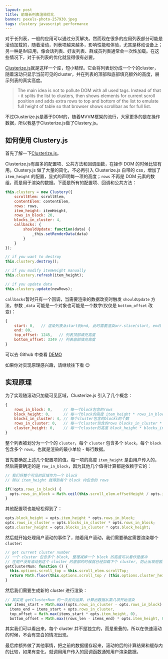 ```yaml
---
layout: post
title: 前端长列表渲染优化
banner: pexels-photo-257930.jpeg
tags: clustery javascript performance
---
```


对于长列表，一般的应用可以通过分页解决。然而现在很多的应用列表部分可能是滚动加载的，随着滚动，列表项越来越多，影响性能和体验，尤其是移动设备上；另一种是IM应用，像会话列表、好友列表、群成员列表通常会一次性加载。在这些情况下，对于长列表的优化就显得很有必要。

[Clusterize.js](http://clusterize.js.org/)就是这样一个库，短小精悍。它会将列表划分成一个个的cluster，随着滚动只显示当前可见的cluster，并在列表的顶部和底部填充额外的高度，展示列表的真实高度。

> The main idea is not to pollute DOM with all used tags. Instead of that - it splits the list to clusters, then shows elements for current scroll position and adds extra rows to top and bottom of the list to emulate full height of table so that browser shows scrollbar as for full list.

不过Clusterize.js是基于DOM的，随着MVVM框架的流行，大家更多的是在操作数据，所以我基于Clusterize.js做了Clustery.js。

## 如何使用 Clustery.js

首先了解一下[Clusterize.js](http://clusterize.js.org/)。

Clusterize.js有超多的配置项、公共方法和回调函数，在操作 DOM 的时候比较有用。Clustery.js 做了大量的简化，不必再引入 Clusterize.js 自带的 css，增加了 `item_height` 的配置，显式的声明每一项的高度；`rows` 不再是 DOM 元素的数组，而是用于渲染的数据。下面是所有的配置项、回调和公共方法：

```js
this.clustery = new Clustery({
    scrollElem: scrollElem,
    contentElem: contentElem,
    rows: rows,
    item_height: itemHeight,
    rows_in_block: 20,
    blocks_in_cluster: 4,
    callbacks: {
        shouldUpdate: function(data) {
            _this.setRenderData(data)
        }
    }
});

// if you want to destroy
this.clustery.destroy();

// if you modify itemHeight manually
this.clustery.refresh(item_height);

// if you update data
this.clustery.update(newRows);
```

`callbacks`暂时只有一个回调，当需要渲染的数据改变时触发 `shouldUpdate` 方法，参数 `_data` 可能是一个对象也可能是一个数字(仅仅是 `bottom_offset` 改变)：

```js
{
    start: 0,   // 渲染列表从start到end, 此时需要渲染arr.slice(start, end)   
    end: 80,
    top_offset: 1245,   // 列表顶部填充高度
    bottom_offset: 3349 // 列表底部填充高度
}
```

可以去 Github 中查看 [DEMO](https://github.com/zjzhome/Clustery.js)

如果你对实现原理感兴趣，请继续往下看 :wink:

## 实现原理

为了实现随滚动只加载可见区域，Clusterize.js 引入了几个概念：

```js
{
    rows_in_block: 0,     // 每一个block包含的rows
    block_height: 0,      // 每一个block的高度 item_height * rows_in_block
    blocks_in_cluster: 4, // 每个cluster包含的blocks的个数
    rows_in_cluster: 0,   // 每一个cluster包含的rows blocks_in_cluster * rows_in_block
    cluster_height: 0,    // 每一个cluster的高度 block_height * blocks_in_cluster
}
```

整个列表被划分为一个个的 `cluster`，每个 `cluster` 包含多个 `block`，每个 `block`包含多个 `rows`，也就是渲染的最小单位 - 每行数据。

首先要确定上述几个配置项的值。每一项的高度 `item_height` 是由用户传入的，然后需要确定的是 `row_in_block`，因为其他几个值得计算都是依赖于它的：

```js
// 我们将整个可见的区域作为一个 block
// 除以 item_height 就得到每个 block 内包含的 rows

if(!opts.rows_in_block) {
  opts.rows_in_block = Math.ceil(this.scroll_elem.offsetHeight / opts.item_height);
}
```

其他配置项也能轻松得到了：

```js
opts.block_height = opts.item_height * opts.rows_in_block;
opts.rows_in_cluster = opts.blocks_in_cluster * opts.rows_in_block;
opts.cluster_height = opts.blocks_in_cluster * opts.block_height;
```

然后就开始处理用户滚动的事件了，随着用户滚动，我们需要确定需要渲染哪个 `cluster`:

```js
// get current cluster number
// 一个 cluster 包含多个 block, 整理减掉一个 block 的高度可以看作是缓冲
// 在用户没有滚动到这个 cluster 的底部的时候就已经加载下个 cluster, 防止出现短暂的空白.
getClusterNum: function () {
  this.options.scroll_top = this.scroll_elem.scrollTop;
  return Math.floor(this.options.scroll_top / (this.options.cluster_height - this.options.block_height)) || 0;
}
```

然后我们需要生成新的 cluster 进行渲染：

```js
// 其实是 getClusterNum 的一次反向运算，计算出数据从第几项开始渲染
var items_start = Math.max((opts.rows_in_cluster - opts.rows_in_block) * cluster_num, 0),
  items_end = items_start + opts.rows_in_cluster,
  top_offset = Math.max(items_start * opts.item_height, 0),
  bottom_offset = Math.max((rows_len - items_end) * opts.item_height, 0);
```

其实我们可以看出来，每个 cluster 并不是独立的，而是重叠的，所以在快速滚动的时候，不会有空白的情况出现。

最后库额外做了其他事情，把之前的数据缓存起来，滚动的后的计算结果和缓存内的比较，如果有变化，就调用用户传入的回调函数通知用户渲染数据。




